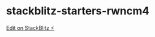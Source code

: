 # stackblitz-starters-rwncm4

[Edit on StackBlitz ⚡️](https://stackblitz.com/edit/stackblitz-starters-rwncm4)